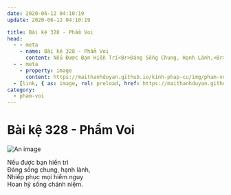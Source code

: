 ```yaml
---
date: 2020-06-12 04:10:19
update: 2020-06-12 04:10:19

title: Bài kệ 328 - Phẩm Voi
head:
  - - meta
    - name: Bài kệ 328 - Phẩm Voi
      content: Nếu Được Bạn Hiền Trí<Br>Ðáng Sống Chung, Hạnh Lành,<Br>Nhiếp Phục Mọi Hiểm Nguy<Br>Hoan Hỷ Sống Chánh Niệm.<Br>
  - - meta
    - property: image
      content: https://maithanhduyan.github.io/kinh-phap-cu/img/pham-voi/pham-voi-328.jpg
  - [link, { as: image, rel: preload, href: https://maithanhduyan.github.io/kinh-phap-cu/img/pham-voi/pham-voi-328.jpg }]
category:
  - pham-voi
---
```


# Bài kệ 328 - Phẩm Voi

![An image](/img/pham-voi/pham-voi-328.jpg)

Nếu được bạn hiền trí<br>Ðáng sống chung, hạnh lành,<br>Nhiếp phục mọi hiểm nguy<br>Hoan hỷ sống chánh niệm.<br>
